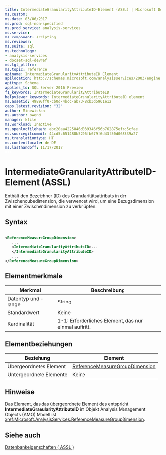 ```yaml
---
title: IntermediateGranularityAttributeID-Element (ASSL) | Microsoft Docs
ms.custom: 
ms.date: 03/06/2017
ms.prod: sql-non-specified
ms.prod_service: analysis-services
ms.service: 
ms.component: scripting
ms.reviewer: 
ms.suite: sql
ms.technology:
- analysis-services
- docset-sql-devref
ms.tgt_pltfrm: 
ms.topic: reference
apiname: IntermediateGranularityAttributeID Element
apilocation: http://schemas.microsoft.com/analysisservices/2003/engine
apitype: Schema
applies_to: SQL Server 2016 Preview
f1_keywords: IntermediateGranularityAttributeID
helpviewer_keywords: IntermediateGranularityAttributeID element
ms.assetid: 49895ff0-cb0d-4bcc-ab73-8cb3d5961e12
caps.latest.revision: "32"
author: Minewiskan
ms.author: owend
manager: kfile
ms.workload: Inactive
ms.openlocfilehash: abc20aa4225846d039346f56b762875efcc5cfae
ms.sourcegitcommit: 44cd5c651488b5296fb679f6d43f50d068339a27
ms.translationtype: HT
ms.contentlocale: de-DE
ms.lasthandoff: 11/17/2017
---
```

# <a name="intermediategranularityattributeid-element-assl"></a>IntermediateGranularityAttributeID-Element (ASSL)
  Enthält den Bezeichner (ID) des Granularitätsattributs in der Zwischencubedimension, die verwendet wird, um eine Bezugsdimension mit einer Zwischendimension zu verknüpfen.  
  
## <a name="syntax"></a>Syntax  
  
```xml  
  
<ReferenceMeasureGroupDimension>  
   ...  
   <IntermediateGranularityAttributeID>...  
   </IntermediateGranularityAttributeID>  
   ...  
</ReferenceMeasureGroupDimension>  
```  
  
## <a name="element-characteristics"></a>Elementmerkmale  
  
|Merkmal|Beschreibung|  
|--------------------|-----------------|  
|Datentyp und -länge|String|  
|Standardwert|Keine|  
|Kardinalität|1-1: Erforderliches Element, das nur einmal auftritt.|  
  
## <a name="element-relationships"></a>Elementbeziehungen  
  
|Beziehung|Element|  
|------------------|-------------|  
|Übergeordnetes Element|[ReferenceMeasureGroupDimension](../../../analysis-services/scripting/data-type/referencemeasuregroupdimension-data-type-assl.md)|  
|Untergeordnete Elemente|Keine|  
  
## <a name="remarks"></a>Hinweise  
 Das Element, das das übergeordnete Element des entspricht **IntermediateGranularityAttributeID** im Objekt Analysis Management Objects (AMO) Modell ist <xref:Microsoft.AnalysisServices.ReferenceMeasureGroupDimension>.  
  
## <a name="see-also"></a>Siehe auch  
 [Datenbankeigenschaften &#40; ASSL &#41;](../../../analysis-services/scripting/properties/properties-assl.md)  
  
  
